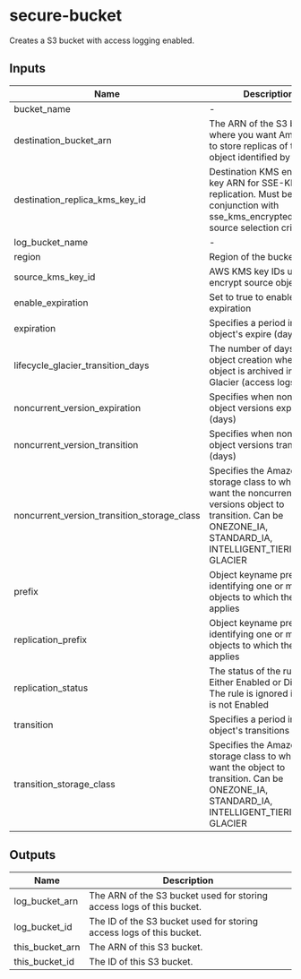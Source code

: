 # secure-bucket

Creates a S3 bucket with access logging enabled.

## Inputs

| Name | Description | Type | Default | Required |
|------|-------------|:----:|:-----:|:-----:|
| bucket\_name | - | string | - | yes |
| destination\_bucket\_arn | The ARN of the S3 bucket where you want Amazon S3 to store replicas of the object identified by the rule | string | - | yes |
| destination\_replica\_kms\_key\_id | Destination KMS encryption key ARN for SSE-KMS replication. Must be used in conjunction with sse_kms_encrypted_objects source selection criteria | string | - | yes |
| log\_bucket\_name | - | string | - | yes |
| region | Region of the bucket data | string | - | yes |
| source\_kms\_key\_id | AWS KMS key IDs used to encrypt source objects | string | - | yes |
| enable\_expiration | Set to true to enable object expiration | string | `false` | no |
| expiration | Specifies a period in the object's expire (days) | string | `365` | no |
| lifecycle\_glacier\_transition\_days | The number of days after object creation when the object is archived into Glacier (access logs). | string | `90` | no |
| noncurrent\_version\_expiration | Specifies when noncurrent object versions expire (days) | string | `365` | no |
| noncurrent\_version\_transition | Specifies when noncurrent object versions transitions (days) | string | `90` | no |
| noncurrent\_version\_transition\_storage\_class | Specifies the Amazon S3 storage class to which you want the noncurrent versions object to transition. Can be ONEZONE_IA, STANDARD_IA, INTELLIGENT_TIERING, or GLACIER | string | `GLACIER` | no |
| prefix | Object keyname prefix identifying one or more objects to which the rule applies | string | `/` | no |
| replication\_prefix | Object keyname prefix identifying one or more objects to which the rule applies | string | `/` | no |
| replication\_status | The status of the rule. Either Enabled or Disabled. The rule is ignored if status is not Enabled | string | `Disabled` | no |
| transition | Specifies a period in the object's transitions (days) | string | `90` | no |
| transition\_storage\_class | Specifies the Amazon S3 storage class to which you want the object to transition. Can be ONEZONE_IA, STANDARD_IA, INTELLIGENT_TIERING, or GLACIER | string | `GLACIER` | no |

## Outputs

| Name | Description |
|------|-------------|
| log\_bucket\_arn | The ARN of the S3 bucket used for storing access logs of this bucket. |
| log\_bucket\_id | The ID of the S3 bucket used for storing access logs of this bucket. |
| this\_bucket\_arn | The ARN of this S3 bucket. |
| this\_bucket\_id | The ID of this S3 bucket. |

